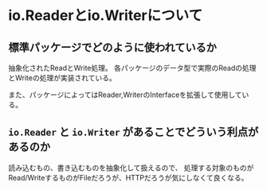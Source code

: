 
# io.Readerとio.Writerについて

## 標準パッケージでどのように使われているか

抽象化されたReadとWrite処理。
各パッケージのデータ型で実際のReadの処理とWriteの処理が実装されている。

また、パッケージによってはReader,WriterのInterfaceを拡張して使用している。

## `io.Reader` と `io.Writer` があることでどういう利点があるのか

読み込むもの、書き込むものを抽象化して扱えるので、
処理する対象のものがRead/WriteするものがFileだろうが、HTTPだろうが気にしなくて良くなる。
